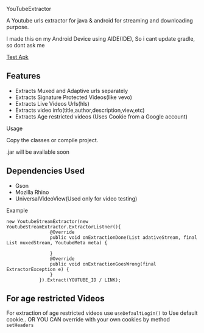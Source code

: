 YouTubeExtractor

A Youtube urls extractor for java & android for streaming and downloading purpose.

I made this on my Android Device using AIDE(IDE), So i cant update gradle, so dont ask me

[Test Apk](https://github.com/naveedhassan913/YouTubeExtractor/blob/master/YoutubeExtractor/app/build/bin/app.apk)

## Features 
- Extracts Muxed and Adaptive urls separately
- Extracts Signature Protected Videos(like vevo)
- Extracts Live Videos Urls(hls) 
- Extracts video info(title,author,description,view,etc)
- Extracts Age restricted videos (Uses Cookie from a Google account)

Usage

Copy the classes or compile project.

.jar will be available soon

## Dependencies Used 
- Gson
- Mozilla Rhino
- UniversalVideoView(Used only for video testing)

Example

```
new YoutubeStreamExtractor(new YoutubeStreamExtractor.ExtractorListner(){ 
				@Override 
				public void onExtractionDone(List adativeStream, final List muxedStream, YoutubeMeta meta) {

				}
				@Override
				public void onExtractionGoesWrong(final ExtractorException e) {         
				}
			}).Extract(YOUTUBE_ID / LINK); 
```




## For age restricted Videos

For extraction of age restricted videos use `useDefaultLogin()`  to Use default cookie.. OR YOU CAN override with your own cookies by method `setHeaders` 